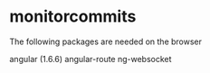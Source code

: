# monitorcommits

The following packages are needed on the browser 


angular (1.6.6)
angular-route
ng-websocket

